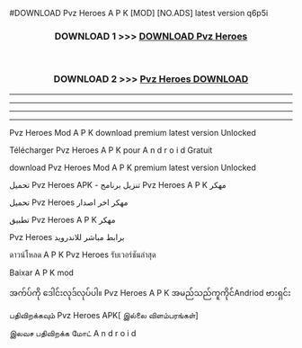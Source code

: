 #DOWNLOAD Pvz Heroes  A P K [MOD] [NO.ADS] latest version q6p5i



<div align="center">

<h3>DOWNLOAD 1 >>> <a href="https://teeasianyam.web.app?sq=Pvz Heroes ">DOWNLOAD Pvz Heroes  </a></h3><br>

<h3>DOWNLOAD 2 >>> <a href="https://teeasianyam.web.app?sq=Pvz Heroes  ">Pvz Heroes   DOWNLOAD </a></h3>

</div>


----------------------------------------------------------

----------------------------------------------------------

----------------------------------------------------------

----------------------------------------------------------


Pvz Heroes   Mod A P K download premium latest version Unlocked

Télécharger Pvz Heroes   A P K pour A n d r o i d Gratuit

download Pvz Heroes   Mod A P K premium latest version Unlocked

تحميل Pvz Heroes   APK - تنزيل برنامج Pvz Heroes   A P K مهكر

تحميل Pvz Heroes   مهكر اخر اصدار

تطبيق Pvz Heroes   A P K مهكر

Pvz Heroes   برابط مباشر للاندرويد

ดาวน์โหลด A P K Pvz Heroes   รับเวอร์ชันล่าสุด

Baixar A P K mod

အက်ပ်ကို ဒေါင်းလုဒ်လုပ်ပါ။ Pvz Heroes   A P K အမည်သည်ကူကိုင်Andriod ဗားရှင်း

பதிவிறக்கவும் Pvz Heroes   APK[ இல்லை விளம்பரங்கள்] 
 
இலவச பதிவிறக்க மோட் A n d r o i d




